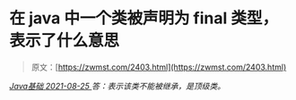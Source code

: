 <!--yml
category: 未分类
date: 0001-01-01 00:00:00
-->

# 在 java 中一个类被声明为 final 类型，表示了什么意思

> 原文：[https://zwmst.com/2403.html](https://zwmst.com/2403.html)

   [ *Java基础* ](https://zwmst.com/java%e5%9f%ba%e7%a1%80)*[ <time datetime="2021-08-25T09:25:24+08:00"> 2021-08-25 </time> ](https://zwmst.com/2403.html)  答：表示该类不能被继承，是顶级类。*